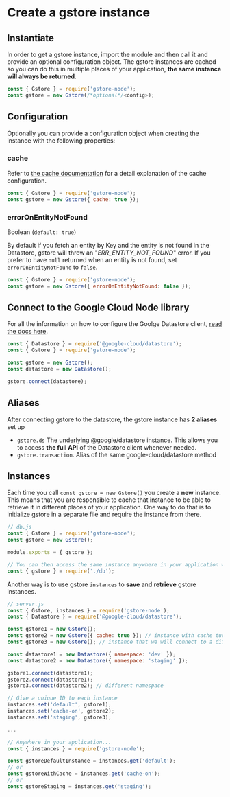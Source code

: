 # Create a gstore instance

## Instantiate

In order to get a gstore instance, import the module and then call it and provide an optional configuration object. The gstore instances are cached so you can do this in multiple places of your application, **the same instance will always be returned**.

```javascript
const { Gstore } = require('gstore-node');
const gstore = new Gstore(/*optional*/<config>);
```

## Configuration

Optionally you can provide a configuration object when creating the instance with the following properties:

### cache

Refer to [the cache documentation](../cache-dataloader/cache.md) for a detail explanation of the cache configuration.

```javascript
const { Gstore } = require('gstore-node');
const gstore = new Gstore({ cache: true });
```

### errorOnEntityNotFound

Boolean \(`default: true`\)

By default if you fetch an entity by Key and the entity is not found in the Datastore, gstore will throw an "_ERR\_ENTITY\_NOT\_FOUND_" error. If you prefer to have `null` returned when an entity is not found, set `errorOnEntityNotFound` to `false`.

```javascript
const { Gstore } = require('gstore-node');
const gstore = new Gstore({ errorOnEntityNotFound: false });
```

## Connect to the Google Cloud Node library

For all the information on how to configure the Goolge Datastore client, [read the docs here](https://cloud.google.com/nodejs/docs/reference/datastore/2.0.x/Datastore).

```javascript
const { Datastore } = require('@google-cloud/datastore');
const { Gstore } = require('gstore-node');

const gstore = new Gstore();
const datastore = new Datastore();

gstore.connect(datastore);
```

## Aliases

After connecting gstore to the datastore, the gstore instance has **2 aliases** set up

* `gstore.ds` The underlying @google/datastore instance. This allows you to access **the full API** of the Datastore client whenever needed.
* `gstore.transaction`. Alias of the same google-cloud/datastore method

## Instances

Each time you call `const gstore = new Gstore()` you create a **new** instance. This means that you are responsible to cache that instance to be able to retrieve it in different places of your application. One way to do that is to initialize gstore in a separate file and require the instance from there.

```javascript
// db.js
const { Gstore } = require('gstore-node');
const gstore = new Gstore();

module.exports = { gstore };
```

```javascript
// You can then access the same instance anywhere in your application with
const { gstore } = require('./db');
```

Another way is to use gstore `instances` to **save** and **retrieve** gstore instances.

```javascript
// server.js
const { Gstore, instances } = require('gstore-node');
const { Datastore } = require('@google-cloud/datastore');

const gstore1 = new Gstore();
const gstore2 = new Gstore({ cache: true }); // instance with cache turned "on"
const gstore3 = new Gstore(); // instance that we will connect to a different Datastore "namespace"

const datastore1 = new Datastore({ namespace: 'dev' });
const datastore2 = new Datastore({ namespace: 'staging' });

gstore1.connect(datastore1);
gstore2.connect(datastore1);
gstore3.connect(datastore2); // different namespace

// Give a unique ID to each instance
instances.set('default', gstore1);
instances.set('cache-on', gstore2);
instances.set('staging', gstore3);

...

// Anywhere in your application...
const { instances } = require('gstore-node');

const gstoreDefaultInstance = instances.get('default');
// or
const gstoreWithCache = instances.get('cache-on');
// or
const gstoreStaging = instances.get('staging');
```

